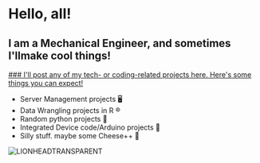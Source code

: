 # Hello, all!
## I am a Mechanical Engineer, and sometimes I'llmake cool things!
 <u> ### I'll post any of my tech- or coding-related projects here. Here's some things you can expect! </u>

- Server Management projects 🖥️
- Data Wrangling projects in R ®️
- Random python projects 🐍
- Integrated Device code/Arduino projects 🤖
- Silly stuff. maybe some Cheese++ 🧀

![LIONHEADTRANSPARENT](https://github.com/minemunf/minemunf/assets/73777889/85a6c8b5-a2d0-4492-b662-24c19c7bd0ec)

<!--
**minemunf/minemunf** is a ✨ _special_ ✨ repository because its `README.md` (this file) appears on your GitHub profile.

Here are some ideas to get you started:

- 🔭 I’m currently working on ...
- 🌱 I’m currently learning ...
- 👯 I’m looking to collaborate on ...
- 🤔 I’m looking for help with ...
- 💬 Ask me about ...
- 📫 How to reach me: ...
- 😄 Pronouns: ...
- ⚡ Fun fact: ...
-->
